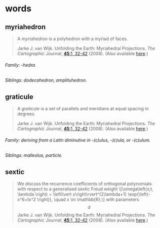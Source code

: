 # words

## myriahedron
<!--#### Etymology 
-->
> A _myriahedron_ is a polyhedron with a myriad of faces.
> 
>  Jarke J. van Wijk. Unfolding the Earth: Myriahedral Projections. _The Cartographic Journal_, [**45**:1, 32-42](https://doi.org/10.1179/000870408X276594) (2008). (Also available [here](https://t.co/mVsfwLIqjB?amp=1).)

###### Family: -hedra.
###### Siblings: dodecahedron, amplituhedron. 

## graticule
<!--#### Etymology
from Latin crāticula, diminutive form of crātis (bundle of brush, fascine; framework, network, lattice; bush-harrow)-->

<!--1. A grid of horizontal and vertical lines.
2. (_specifically, optics_) A reticle. 
3. (_specifically, geography_) The network of lines of latitude and longitude that make up a coordinate system such as the one used for the Earth. 
4. A nearly square or nearly rectangular region created by a graticule.-->

> A _graticule_ is a set of parallels and meridians at equal spacing in degrees.
> 
>  Jarke J. van Wijk. Unfolding the Earth: Myriahedral Projections. _The Cartographic Journal_, [**45**:1, 32-42](https://doi.org/10.1179/000870408X276594) (2008). (Also available [here](https://t.co/mVsfwLIqjB?amp=1).)

###### Family: deriving from a Latin diminutive in -(c)ulus, -(c)ula, or -(c)ulum.
###### Siblings: malleolus, particle. 


## sextic 
> We discuss the recurrence coefficients of orthogonal polynomials with respect to a generalised sextic Freud weight
> \\[\omega\left(x;t, \lambda \right) = \left\lvert x\right\rvert^{2\lambda+1} \exp{\left(-x^6+tx^2 \right)}, \quad x \in \mathbb{R},\\]
> with parameters $$d$$ 
>  Jarke J. van Wijk. Unfolding the Earth: Myriahedral Projections. _The Cartographic Journal_, [**45**:1, 32-42](https://doi.org/10.1179/000870408X276594) (2008). (Also available [here](https://t.co/mVsfwLIqjB?amp=1).)
